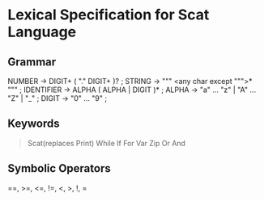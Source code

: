 # Lexical Specification for Scat Language


## Grammar
NUMBER         → DIGIT+ ( "." DIGIT+ )? ;
STRING         → "\"" <any char except "\"">* "\"" ;
IDENTIFIER     → ALPHA ( ALPHA | DIGIT )* ;
ALPHA          → "a" ... "z" | "A" ... "Z" | "_" ;
DIGIT          → "0" ... "9" ;

## Keywords
> Scat(replaces Print) 
> While
>If
> For
> Var
> Zip
> Or
> And

## Symbolic Operators
==, >=, <=, !=, <, >, !, =
